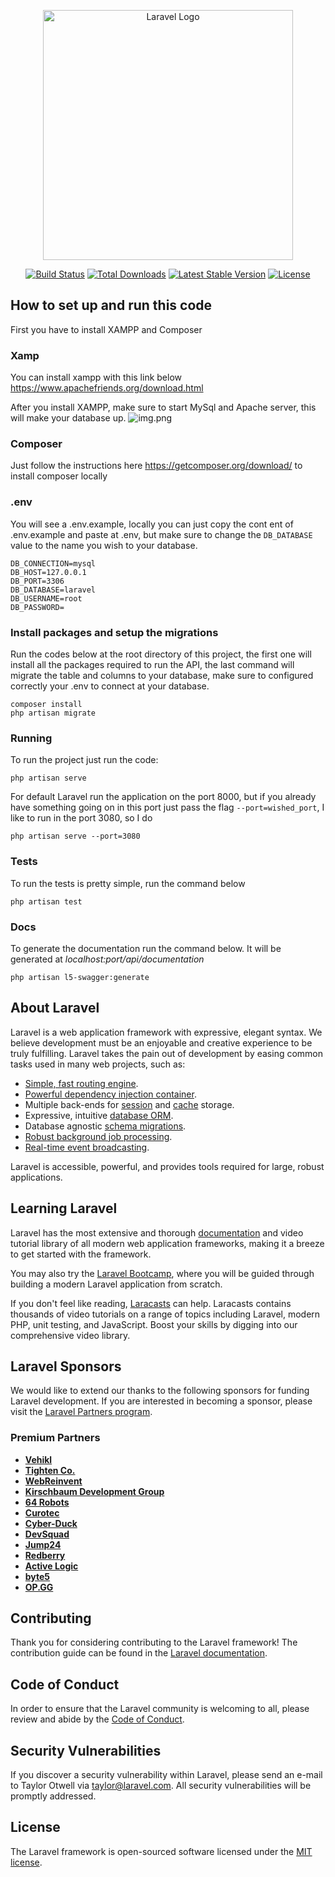 <p align="center"><a href="https://laravel.com" target="_blank"><img src="https://raw.githubusercontent.com/laravel/art/master/logo-lockup/5%20SVG/2%20CMYK/1%20Full%20Color/laravel-logolockup-cmyk-red.svg" width="400" alt="Laravel Logo"></a></p>

<p align="center">
<a href="https://github.com/laravel/framework/actions"><img src="https://github.com/laravel/framework/workflows/tests/badge.svg" alt="Build Status"></a>
<a href="https://packagist.org/packages/laravel/framework"><img src="https://img.shields.io/packagist/dt/laravel/framework" alt="Total Downloads"></a>
<a href="https://packagist.org/packages/laravel/framework"><img src="https://img.shields.io/packagist/v/laravel/framework" alt="Latest Stable Version"></a>
<a href="https://packagist.org/packages/laravel/framework"><img src="https://img.shields.io/packagist/l/laravel/framework" alt="License"></a>
</p>

## How to set up and run this code

First you have to install XAMPP and Composer

### Xamp
You can install xampp with this link below
https://www.apachefriends.org/download.html

After you install XAMPP, make sure to start MySql and Apache server, this will make your database up.
![img.png](https://external-content.duckduckgo.com/iu/?u=https%3A%2F%2Fwww.ionos.com%2Fdigitalguide%2Ffileadmin%2FDigitalGuide%2FScreenshots%2FEN_XAMPP_Control_Panel_2.PNG&f=1&nofb=1&ipt=adbf52e95960c195ea2b31c7faf34f04881d3dc3034c7ef12716921bef378b41&ipo=images)

### Composer

Just follow the instructions here https://getcomposer.org/download/ to install composer locally

### .env
You will see a .env.example, locally you can just copy the cont ent of .env.example and paste at .env, but make sure to
change the ``DB_DATABASE`` value to the name you wish to your database.
````dotenv
DB_CONNECTION=mysql
DB_HOST=127.0.0.1
DB_PORT=3306
DB_DATABASE=laravel
DB_USERNAME=root
DB_PASSWORD=
````
###  Install packages and setup the migrations
Run the codes below at the root directory of this project, the first one will install all the packages required to run the API, the last command will migrate
the table and columns to your database, make sure to configured correctly your .env to connect at your database.
````shell
composer install
php artisan migrate
````

### Running
To run the project just run the code:
````shell
php artisan serve
````
For default Laravel run the application on the port 8000, but if you already have something going on in this port just
pass the flag ``--port=wished_port``, I like to run in the port 3080, so I do
````shell
php artisan serve --port=3080
````

### Tests
To run the tests is pretty simple, run the command below
````shell
php artisan test
````

### Docs
To generate the documentation run the command below. It will be generated at *localhost:port/api/documentation*
````shell
php artisan l5-swagger:generate
````
## About Laravel

Laravel is a web application framework with expressive, elegant syntax. We believe development must be an enjoyable and creative experience to be truly fulfilling. Laravel takes the pain out of development by easing common tasks used in many web projects, such as:

- [Simple, fast routing engine](https://laravel.com/docs/routing).
- [Powerful dependency injection container](https://laravel.com/docs/container).
- Multiple back-ends for [session](https://laravel.com/docs/session) and [cache](https://laravel.com/docs/cache) storage.
- Expressive, intuitive [database ORM](https://laravel.com/docs/eloquent).
- Database agnostic [schema migrations](https://laravel.com/docs/migrations).
- [Robust background job processing](https://laravel.com/docs/queues).
- [Real-time event broadcasting](https://laravel.com/docs/broadcasting).

Laravel is accessible, powerful, and provides tools required for large, robust applications.

## Learning Laravel

Laravel has the most extensive and thorough [documentation](https://laravel.com/docs) and video tutorial library of all modern web application frameworks, making it a breeze to get started with the framework.

You may also try the [Laravel Bootcamp](https://bootcamp.laravel.com), where you will be guided through building a modern Laravel application from scratch.

If you don't feel like reading, [Laracasts](https://laracasts.com) can help. Laracasts contains thousands of video tutorials on a range of topics including Laravel, modern PHP, unit testing, and JavaScript. Boost your skills by digging into our comprehensive video library.

## Laravel Sponsors

We would like to extend our thanks to the following sponsors for funding Laravel development. If you are interested in becoming a sponsor, please visit the [Laravel Partners program](https://partners.laravel.com).

### Premium Partners

- **[Vehikl](https://vehikl.com/)**
- **[Tighten Co.](https://tighten.co)**
- **[WebReinvent](https://webreinvent.com/)**
- **[Kirschbaum Development Group](https://kirschbaumdevelopment.com)**
- **[64 Robots](https://64robots.com)**
- **[Curotec](https://www.curotec.com/services/technologies/laravel/)**
- **[Cyber-Duck](https://cyber-duck.co.uk)**
- **[DevSquad](https://devsquad.com/hire-laravel-developers)**
- **[Jump24](https://jump24.co.uk)**
- **[Redberry](https://redberry.international/laravel/)**
- **[Active Logic](https://activelogic.com)**
- **[byte5](https://byte5.de)**
- **[OP.GG](https://op.gg)**

## Contributing

Thank you for considering contributing to the Laravel framework! The contribution guide can be found in the [Laravel documentation](https://laravel.com/docs/contributions).

## Code of Conduct

In order to ensure that the Laravel community is welcoming to all, please review and abide by the [Code of Conduct](https://laravel.com/docs/contributions#code-of-conduct).

## Security Vulnerabilities

If you discover a security vulnerability within Laravel, please send an e-mail to Taylor Otwell via [taylor@laravel.com](mailto:taylor@laravel.com). All security vulnerabilities will be promptly addressed.

## License

The Laravel framework is open-sourced software licensed under the [MIT license](https://opensource.org/licenses/MIT).
